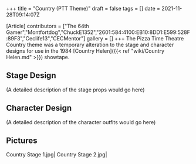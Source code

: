 +++
title = "Country (PTT Theme)"
draft = false
tags = []
date = 2021-11-28T09:14:07Z

[Article]
contributors = ["The 64th Gamer","Montfortdog","ChuckE1352","2601:584:4100:EB10:8DD1:E599:528F:89F3","Ceclife13","CECMentor"]
gallery = []
+++
The Pizza Time Theatre Country theme was a temporary alteration to the stage and character designs for use in the 1984 [Country Helen]({{< ref "wiki/Country Helen.md" >}}) showtape.

## Stage Design ##
(A detailed description of the stage props would go here)

## Character Design ##
(A detailed description of the character outfits would go here)

## Pictures ##
<gallery>
Country Stage 1.jpg|
Country Stage 2.jpg|
</gallery>